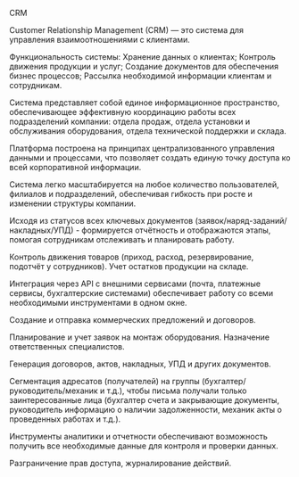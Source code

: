 CRM

Customer Relationship Management (CRM) — это система для управления взаимоотношениями с клиентами.



Функциональность системы:
Хранение данных о клиентах;
Контроль движения продукции и услуг;
Создание документов для обеспечения бизнес процессов;
Рассылка необходимой информации клиентам и сотрудникам.





Система представляет собой единое информационное пространство, обеспечивающее эффективную координацию работы всех подразделений компании:
отдела продаж, отдела установки и обслуживания оборудования, отдела технической поддержки и склада.

Платформа построена на принципах централизованного управления данными и процессами, что позволяет создать единую точку доступа ко всей корпоративной информации.

Система легко масштабируется на любое количество пользователей, филиалов и подразделений, обеспечивая гибкость при росте и изменении структуры компании.

Исходя из статусов всех ключевых документов (заявок/наряд-заданий/накладных/УПД) - формируется отчётность и отображаются этапы, помогая сотрудникам отслеживать и планировать работу.

Контроль движения товаров (приход, расход, резервирование, подотчёт у сотрудников). Учет остатков продукции на складе.

Интеграция через API с внешними сервисами (почта, платежные сервисы, бухгалтерские системами) обеспечивает работу со всеми необходимыми инструментами в одном окне.

Создание и отправка коммерческих предложений и договоров.

Планирование и учет заявок на монтаж оборудования. Назначение ответственных специалистов.

Генерация договоров, актов, накладных, УПД и других документов.

Сегментация адресатов (получателей) на группы (бухгалтер/руководитель/механик и т.д.), чтобы письма получали только заинтересованные лица (бухгалтер счета и закрывающие документы, руководитель информацию о наличии задолженности, механик акты о проведенных работах и т.д.).

Инструменты аналитики и отчетности обеспечивают возможность получить все необходимые данные для контроля и проверки данных.

Разграничение прав доступа, журналирование действий.
